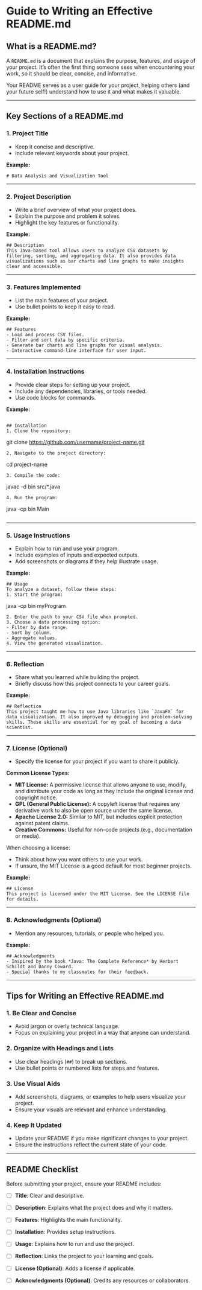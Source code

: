 # Guide to Writing an Effective README.md

## **What is a README.md?**
A `README.md` is a document that explains the purpose, features, and usage of your project. It’s often the first thing someone sees when encountering your work, so it should be clear, concise, and informative.

Your README serves as a user guide for your project, helping others (and your future self!) understand how to use it and what makes it valuable.

---

## **Key Sections of a README.md**

### **1. Project Title**
- Keep it concise and descriptive.
- Include relevant keywords about your project.

**Example:**
```
# Data Analysis and Visualization Tool
```

---

### **2. Project Description**
- Write a brief overview of what your project does.
- Explain the purpose and problem it solves.
- Highlight the key features or functionality.

**Example:**
```
## Description
This Java-based tool allows users to analyze CSV datasets by filtering, sorting, and aggregating data. It also provides data visualizations such as bar charts and line graphs to make insights clear and accessible.
```

---

### **3. Features Implemented**
- List the main features of your project.
- Use bullet points to keep it easy to read.

**Example:**
```
## Features
- Load and process CSV files.
- Filter and sort data by specific criteria.
- Generate bar charts and line graphs for visual analysis.
- Interactive command-line interface for user input.
```

---

### **4. Installation Instructions**
- Provide clear steps for setting up your project.
- Include any dependencies, libraries, or tools needed.
- Use code blocks for commands.

**Example:**
```

## Installation
1. Clone the repository:
   ```
   git clone https://github.com/username/project-name.git
   ```
2. Navigate to the project directory:
   ```
   cd project-name
   ```
3. Compile the code:
   ```
   javac -d bin src/*.java
   ```
4. Run the program:
   ```
   java -cp bin Main
   ```
```

---

### **5. Usage Instructions**
- Explain how to run and use your program.
- Include examples of inputs and expected outputs.
- Add screenshots or diagrams if they help illustrate usage.

**Example:**
```
## Usage
To analyze a dataset, follow these steps:
1. Start the program:
   ```
   java -cp bin myProgram
   ```
2. Enter the path to your CSV file when prompted.
3. Choose a data processing option:
   - Filter by date range.
   - Sort by column.
   - Aggregate values.
4. View the generated visualization.
```
---

### **6. Reflection**
- Share what you learned while building the project.
- Briefly discuss how this project connects to your career goals.

**Example:**
```
## Reflection
This project taught me how to use Java libraries like `JavaFX` for data visualization. It also improved my debugging and problem-solving skills. These skills are essential for my goal of becoming a data scientist.
```
---

### **7. License (Optional)**
- Specify the license for your project if you want to share it publicly.

**Common License Types:**
- **MIT License:** A permissive license that allows anyone to use, modify, and distribute your code as long as they include the original license and copyright notice.
- **GPL (General Public License):** A copyleft license that requires any derivative work to also be open source under the same license.
- **Apache License 2.0:** Similar to MIT, but includes explicit protection against patent claims.
- **Creative Commons:** Useful for non-code projects (e.g., documentation or media).

When choosing a license:
- Think about how you want others to use your work.
- If unsure, the MIT License is a good default for most beginner projects.

**Example:**
```
## License
This project is licensed under the MIT License. See the LICENSE file for details.
```

---

### **8. Acknowledgments (Optional)**
- Mention any resources, tutorials, or people who helped you.

**Example:**
```
## Acknowledgments
- Inspired by the book *Java: The Complete Reference* by Herbert Schildt and Danny Coward.
- Special thanks to my classmates for their feedback.
```

---

## **Tips for Writing an Effective README.md**

### **1. Be Clear and Concise**
- Avoid jargon or overly technical language.
- Focus on explaining your project in a way that anyone can understand.

### **2. Organize with Headings and Lists**
- Use clear headings (`##`) to break up sections.
- Use bullet points or numbered lists for steps and features.

### **3. Use Visual Aids**
- Add screenshots, diagrams, or examples to help users visualize your project.
- Ensure your visuals are relevant and enhance understanding.

### **4. Keep It Updated**
- Update your README if you make significant changes to your project.
- Ensure the instructions reflect the current state of your code.

---

## **README Checklist**
Before submitting your project, ensure your README includes:
- [ ] **Title**: Clear and descriptive.
- [ ] **Description**: Explains what the project does and why it matters.
- [ ] **Features**: Highlights the main functionality.
- [ ] **Installation**: Provides setup instructions.
- [ ] **Usage**: Explains how to run and use the project.
- [ ] **Reflection**: Links the project to your learning and goals.
- [ ] **License (Optional)**: Adds a license if applicable.
- [ ] **Acknowledgments (Optional)**: Credits any resources or collaborators.

